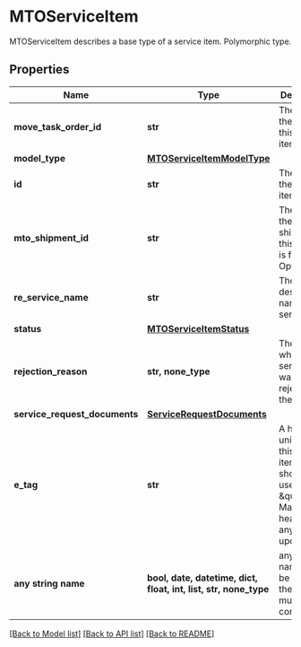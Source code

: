 # MTOServiceItem

MTOServiceItem describes a base type of a service item. Polymorphic type.

## Properties
Name | Type | Description | Notes
------------ | ------------- | ------------- | -------------
**move_task_order_id** | **str** | The ID of the move for this service item. | 
**model_type** | [**MTOServiceItemModelType**](MTOServiceItemModelType.md) |  | 
**id** | **str** | The ID of the service item. | [optional] [readonly] 
**mto_shipment_id** | **str** | The ID of the shipment this service is for, if any. Optional. | [optional] 
**re_service_name** | **str** | The full descriptive name of the service. | [optional] [readonly] 
**status** | [**MTOServiceItemStatus**](MTOServiceItemStatus.md) |  | [optional] 
**rejection_reason** | **str, none_type** | The reason why this service item was rejected by the TOO. | [optional] [readonly] 
**service_request_documents** | [**ServiceRequestDocuments**](ServiceRequestDocuments.md) |  | [optional] 
**e_tag** | **str** | A hash unique to this service item that should be used as the \&quot;If-Match\&quot; header for any updates. | [optional] [readonly] 
**any string name** | **bool, date, datetime, dict, float, int, list, str, none_type** | any string name can be used but the value must be the correct type | [optional]

[[Back to Model list]](../README.md#documentation-for-models) [[Back to API list]](../README.md#documentation-for-api-endpoints) [[Back to README]](../README.md)


